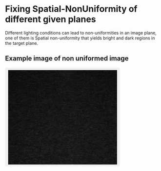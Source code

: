 # Fixing Spatial-NonUniformity of different given planes

Different lighting conditions can lead to non-uniformities in an image plane,
one of them is Spatial non-uniformity that yields bright and dark regions in the target plane.

## Example image of non uniformed image
![nonUniform](https://github.com/KemerDev/Spatial-NonUniformityFix/blob/master/images/original.PNG "Our non uniformed image")
